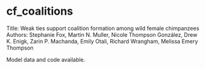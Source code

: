 # cf_coalitions


Title: Weak ties support coalition formation among wild female chimpanzees 
Authors: Stephanie Fox, Martin N. Muller, Nicole Thompson González, Drew K. Enigk, Zarin P. Machanda, Emily Otali, Richard Wrangham, Melissa Emery Thompson

Model data and code available.

